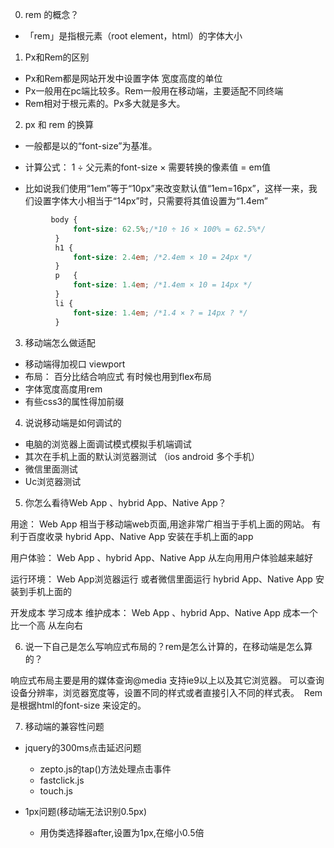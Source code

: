 
0. rem 的概念？

  - 「rem」是指根元素（root element，html）的字体大小

1. Px和Rem的区别 

* Px和Rem都是网站开发中设置字体 宽度高度的单位
* Px一般用在pc端比较多。Rem一般用在移动端，主要适配不同终端
* Rem相对于根元素的。Px多大就是多大。


2. px 和 rem 的换算

  * 一般都是以<body>的“font-size”为基准。
  * 计算公式： 1 ÷ 父元素的font-size × 需要转换的像素值 = em值

  * 比如说我们使用“1em”等于“10px”来改变默认值“1em=16px”，这样一来，我们设置字体大小相当于“14px”时，只需要将其值设置为“1.4em”

  ```css
           body {
				font-size: 62.5%;/*10 ÷ 16 × 100% = 62.5%*/
			}
			h1 {
				font-size: 2.4em; /*2.4em × 10 = 24px */
			}
			p	{
				font-size: 1.4em; /*1.4em × 10 = 14px */
			}
			li {
				font-size: 1.4em; /*1.4 × ? = 14px ? */
			}

  ```

3. 移动端怎么做适配

* 移动端得加视口  viewport
* 布局： 百分比结合响应式 有时候也用到flex布局
* 字体宽度高度用rem
* 有些css3的属性得加前缀


4. 说说移动端是如何调试的

* 电脑的浏览器上面调试模式模拟手机端调试
* 其次在手机上面的默认浏览器测试 （ios android  多个手机）
* 微信里面测试
* Uc浏览器测试


5. 你怎么看待Web App 、hybrid App、Native App？


用途：
	Web App 相当于移动端web页面,用途非常广相当于手机上面的网站。  有利于百度收录
	hybrid App、Native App	 安装在手机上面的app

用户体验：
	Web App 、hybrid App、Native App  从左向用用户体验越来越好

运行环境：
	Web App浏览器运行  或者微信里面运行
	hybrid App、Native App 安装到手机上面的

		
开发成本    学习成本   维护成本：
	Web App 、hybrid App、Native App  成本一个比一个高 从左向右


6. 说一下自己是怎么写响应式布局的？rem是怎么计算的，在移动端是怎么算的？


响应式布局主要是用的媒体查询@media 支持ie9以上以及其它浏览器。
可以查询设备分辨率，浏览器宽度等，设置不同的样式或者直接引入不同的样式表。 
Rem是根据html的font-size 来设定的。

7. 移动端的兼容性问题

 * jquery的300ms点击延迟问题 
   * zepto.js的tap()方法处理点击事件
   * fastclick.js
   * touch.js

* 1px问题(移动端无法识别0.5px)
  * 用伪类选择器after,设置为1px,在缩小0.5倍